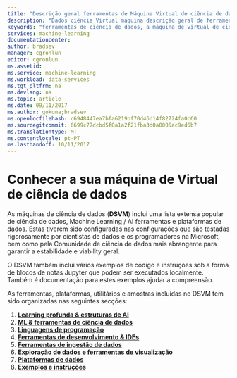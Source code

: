 ```yaml
---
title: "Descrição geral ferramentas de Máquina Virtual de ciência de dados - Azure | Microsoft Docs"
description: "Dados ciência Virtual máquina descrição geral de ferramentas."
keywords: "ferramentas de ciência de dados, a máquina de virtual de ciência de dados, as ferramentas de ciência de dados, ciência de dados do linux"
services: machine-learning
documentationcenter: 
author: bradsev
manager: cgronlun
editor: cgronlun
ms.assetid: 
ms.service: machine-learning
ms.workload: data-services
ms.tgt_pltfrm: na
ms.devlang: na
ms.topic: article
ms.date: 09/11/2017
ms.author: gokuma;bradsev
ms.openlocfilehash: c6948447ea7bfa6219bf70d46d14f82724fa0c60
ms.sourcegitcommit: 6699c77dcbd5f8a1a2f21fba3d0a0005ac9ed6b7
ms.translationtype: MT
ms.contentlocale: pt-PT
ms.lasthandoff: 10/11/2017
---
```

# <a name="get-to-know-your-data-science-virtual-machine"></a>Conhecer a sua máquina de Virtual de ciência de dados

As máquinas de ciência de dados (**DSVM**) inclui uma lista extensa popular de ciência de dados, Machine Learning / AI ferramentas e plataformas de dados. Estas tiverem sido configuradas nas configurações que são testadas rigorosamente por cientistas de dados e os programadores na Microsoft, bem como pela Comunidade de ciência de dados mais abrangente para garantir a estabilidade e viability geral.

O DSVM também inclui vários exemplos de código e instruções sob a forma de blocos de notas Jupyter que podem ser executados localmente. Também é documentação para estes exemplos ajudar a compreensão. 

As ferramentas, plataformas, utilitários e amostras incluídas no DSVM tem sido organizadas nas seguintes secções:

1. **[Learning profunda & estruturas de AI](dsvm-deep-learning-ai-frameworks.md)**
2. **[ML & ferramentas de ciência de dados](dsvm-ml-data-science-tools.md)**
3. **[Linguagens de programação](dsvm-languages.md)**
4. **[Ferramentas de desenvolvimento & IDEs](dsvm-tools-development.md)**
5. **[Ferramentas de ingestão de dados](dsvm-tools-ingestion.md)**
6. **[Exploração de dados e ferramentas de visualização](dsvm-tools-explore-and-visualize.md)**
7. **[Plataformas de dados](dsvm-data-platforms.md)**
8. **[Exemplos e instruções](dsvm-samples-and-walkthroughs.md)**
